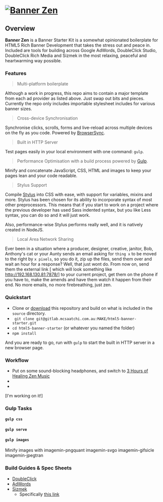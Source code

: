# [![Banner Zen](https://dl.dropboxusercontent.com/u/86789142/cdn/banner-zen/banner-zen-hero_gitlab.png)](https://gitlab.mcsaatchi.com.au/MAKE/banner-zen/repository/archive.zip)

## Overview
**Banner Zen** is a Banner Starter Kit is a somewhat opinionated boilerplate for HTML5 Rich Banner Development that takes the stress out and peace in. Included are tools for building across Google AdWords, DoubleClick Studio, DoubleClick Rich Media and Sizmek in the most relaxing, peaceful and heartwarming way possible.

### Features

> Multi-platform boilerplate

Although a work in progress, this repo aims to contain a major template from each ad provider as listed above. Just swap out bits and pieces. Currently the repo only includes importable stylesheet includes for various banner sizes.

> Cross-device Synchronisation

Synchronise clicks, scrolls, forms and live-reload across multiple devices on the fly as you code. Powered by [BrowserSync](http://browsersync.io).

> Built in HTTP Server

Test pages easily in your local environment with one command: `gulp`.

> Performance Optimisation with a build process powered by [Gulp](http://gulpjs.com/).

Minify and concatenate JavaScript, CSS, HTML and images to keep your pages lean and your code readable.

> Stylus Support

Compile [Stylus](https://learnboost.github.io/stylus/) into CSS with ease, with support for variables, mixins and more.
Stylus has been chosen for its ability to incorporate syntax of most other preprocessors. This means that if you start to work on a project where the previous developer has used Sass indented syntax, but you like Less syntax, you can do so and it will just work.

Also, performance-wise Stylus performs really well, and it is natively created in NodeJS.

> Local Area Network Sharing

Ever been in a situation where a producer, designer, creative, janitor, Bob, Anthony's cat or your Aunty sends an email asking for `thing x` to be moved to the right by `x pixels`, so you do it, zip up the files, send them over and wait an hour for a response? Well, that just wont do. From now on, send them the external link [ which will look something like http://192.168.130.81:7878/] to your current project, get them on the phone if you have to, make the amends and have them watch it happen from their end. No more emails, no more firebreathing, just zen.


### Quickstart
- Clone or [download](https://gitlab.mcsaatchi.com.au/MAKE/banner-zen/repository/archive.zip) this repository and build on what is included in the `source` directory.
- ` git clone git@gitlab.mcsaatchi.com.au:MAKE/html5-banner-starter.git`
- `cd html5-banner-starter` (or whatever you named the folder)
- `npm install`

And you are ready to go, run with `gulp` to start the built in HTTP server in a new browser page.

### Workflow
- Put on some sound-blocking headphones, and switch to [3 Hours of Healing Zen Music](https://www.youtube.com/watch?v=LGiH6oUDXVg)
-
-  

[I'm working on it!]


### Gulp Tasks
#### `gulp css`

#### `gulp serve`

#### `gulp images`
Minify images with
imagemin-pngquant
imagemin-svgo
imagemin-gifsicle
imagemin-jpegtran

### Build Guides & Spec Sheets
- [DoubleClick](https://support.google.com/richmedia/answer/3369501?hl=en&ref_topic=3369390&rd=1)
- [AdWords](https://support.google.com/adwordspolicy/answer/176108)
- [Sizmek](https://support.sizmek.com/hc/en-us/categories/200103329-Creating-HTML5-Ads)
  - Specifically [this link](https://support.sizmek.com/hc/en-us/articles/202732315-HTML5-Formats-and-Features)
